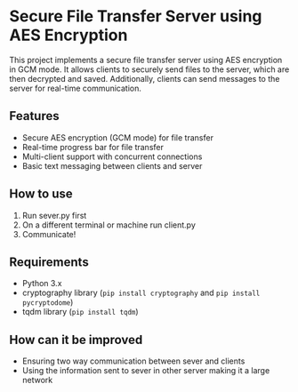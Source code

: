 # Secure File Transfer Server using AES Encryption

This project implements a secure file transfer server using AES encryption in GCM mode. It allows clients to securely send files to the server, which are then decrypted and saved. Additionally, clients can send messages to the server for real-time communication.

## Features

- Secure AES encryption (GCM mode) for file transfer
- Real-time progress bar for file transfer
- Multi-client support with concurrent connections
- Basic text messaging between clients and server

## How to use
1. Run sever.py first
2. On a different terminal or machine run client.py
3. Communicate!

## Requirements

- Python 3.x
- cryptography library (`pip install cryptography` and `pip install pycryptodome`)
- tqdm library (`pip install tqdm`)

## How can it be improved

- Ensuring two way communication between sever and clients
- Using the information sent to sever in other server making it a large network
  


